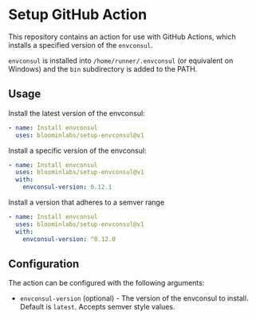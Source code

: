 # Setup GitHub Action

This repository contains an action for use with GitHub Actions, which installs a specified version of the `envconsul`.

`envconsul` is installed into `/home/runner/.envconsul` (or equivalent on Windows) and the `bin` subdirectory is added to the PATH.

## Usage

Install the latest version of the envconsul:

```yaml
- name: Install envconsul
  uses: bloominlabs/setup-envconsul@v1
```

Install a specific version of the envconsul:

```yaml
- name: Install envconsul
  uses: bloominlabs/setup-envconsul@v1
  with:
    envconsul-version: 0.12.1
```

Install a version that adheres to a semver range

```yaml
- name: Install envconsul
  uses: bloominlabs/setup-envconsul@v1
  with:
    envconsul-version: ^0.12.0
```

## Configuration

The action can be configured with the following arguments:

- `envconsul-version` (optional) - The version of the envconsul to install. Default is `latest`. Accepts semver style values.
